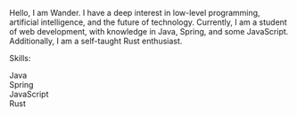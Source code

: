 Hello, I am Wander.
I have a deep interest in low-level programming, artificial intelligence, and the future of technology. Currently, I am a student of web development, with knowledge in Java, Spring, and some JavaScript. Additionally, I am a self-taught Rust enthusiast.

Skills:

Java <br>
Spring <br>
JavaScript <br>
Rust 

